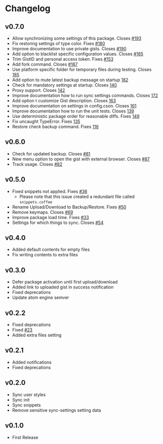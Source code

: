 # Changelog

## v0.7.0
* Allow synchronizing some settings of this package. Closes [#193](https://github.com/Hackafe/atom-sync-settings/pull/193)
* Fix restoring settings of type color. Fixes [#180](https://github.com/Hackafe/atom-sync-settings/issues/180)
* Improve documentation to use private gists. Closes [#190](https://github.com/Hackafe/atom-sync-settings/issues/190)
* Add option to blacklist specific configuration values. Closes [#165](https://github.com/Hackafe/atom-sync-settings/issues/165)
* Trim GistID and personal access token. Fixes [#153](https://github.com/Hackafe/atom-sync-settings/issues/153)
* Add fork command. Closes [#187](https://github.com/Hackafe/atom-sync-settings/pull/187)
* Use platform specific folder for temporary files during testing. Closes [185](https://github.com/Hackafe/atom-sync-settings/pull/185)
* Add option to mute latest backup message on startup [182](https://github.com/Hackafe/atom-sync-settings/pull/182)
* Check for mandatory settings at startup. Closes [140](https://github.com/Hackafe/atom-sync-settings/pull/140)
* Proxy support. Closes [142](https://github.com/Hackafe/atom-sync-settings/issues/142)
* Improve documentation how to run sync settings commands. Closes [172](https://github.com/Hackafe/atom-sync-settings/pull/172)
* Add option t customize Gist description. Closes [163](https://github.com/Hackafe/atom-sync-settings/issues/163)
* Improve documentation on settings in config.cson. Closes [161](https://github.com/Hackafe/atom-sync-settings/issues/161)
* Improve documentation how to run the unit tests. Closes [139](https://github.com/Hackafe/atom-sync-settings/pull/139)
* Use deterministic package order for reasonable diffs. Fixes [149](https://github.com/Hackafe/atom-sync-settings/pull/149)
* Fix uncaught TypeError. Fixes [135](https://github.com/Hackafe/atom-sync-settings/issues/135)
* Restore check backup command. Fixes [116](https://github.com/Hackafe/atom-sync-settings/pull/116)

## v0.6.0
* Check for updated backup. Closes [#81](https://github.com/Hackafe/atom-sync-settings/issues/81)
* New menu option to open the gist with external browser. Closes [#87](https://github.com/Hackafe/atom-sync-settings/issues/87)
* Track usage. Closes [#82](https://github.com/Hackafe/atom-sync-settings/issues/82)

## v0.5.0
* Fixed snippets not applied. Fixes [#36](https://github.com/Hackafe/atom-sync-settings/issues/36)
  * Please note that this issue created a redundant file called `snippets.coffee`
* Rename Upload/Download to Backup/Restore. Fixes [#50](https://github.com/Hackafe/atom-sync-settings/issues/50)
* Remove keymaps. Closes [#69](https://github.com/Hackafe/atom-sync-settings/issues/69)
* Improve package load time. Fixes [#33](https://github.com/Hackafe/atom-sync-settings/issues/33)
* Settings for which things to sync. Closes [#54](https://github.com/Hackafe/atom-sync-settings/issues/54)

## v0.4.0
* Added default contents for empty files
* Fix writing contents to extra files

## v0.3.0
* Defer package activation until first upload/download
* Added link to uploaded gist in success notification
* Fixed deprecations
* Update atom engine semver

## v0.2.2
* Fixed deprecations
* Fixed [#23](https://github.com/Hackafe/atom-sync-settings/issues/23)
* Added extra files setting

## v0.2.1
* Added notifications
* Fixed deprecations

## v0.2.0
* Sync user styles
* Sync init
* Sync snippets
* Remove sensitive sync-settings setting data

## v0.1.0
* First Release
